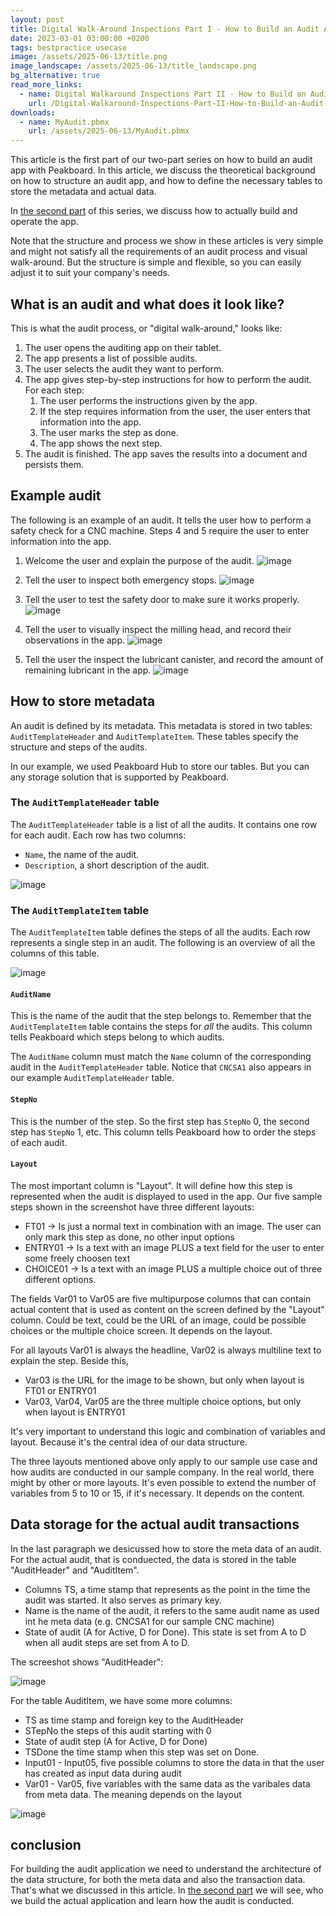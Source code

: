 ```yaml
---
layout: post
title: Digital Walk-Around Inspections Part I - How to Build an Audit App
date: 2023-03-01 03:00:00 +0200
tags: bestpractice usecase
image: /assets/2025-06-13/title.png
image_landscape: /assets/2025-06-13/title_landscape.png
bg_alternative: true
read_more_links:
  - name: Digital Walkaround Inspections Part II - How to Build an Audit App
    url: /Digital-Walkaround-Inspections-Part-II-How-to-Build-an-Audit-App.html
downloads:
  - name: MyAudit.pbmx
    url: /assets/2025-06-13/MyAudit.pbmx
---
```

This article is the first part of our two-part series on how to build an audit app with Peakboard. In this article, we discuss the theoretical background on how to structure an audit app, and how to define the necessary tables to store the metadata and actual data.

In [the second part](/Digital-Walkaround-Inspections-Part-II-How-to-Build-an-Audit-App.html) of this series, we discuss how to actually build and operate the app. 

Note that the structure and process we show in these articles is very simple and might not satisfy all the requirements of an audit process and visual walk-around. But the structure is simple and flexible, so you can easily adjust it to suit your company's needs.

## What is an audit and what does it look like?

This is what the audit process, or "digital walk-around," looks like:

1. The user opens the auditing app on their tablet.
1. The app presents a list of possible audits.
1. The user selects the audit they want to perform.
1. The app gives step-by-step instructions for how to perform the audit. For each step:
    1. The user performs the instructions given by the app.
    1. If the step requires information from the user, the user enters that information into the app.
    1. The user marks the step as done.
    1. The app shows the next step.
5. The audit is finished. The app saves the results into a document and persists them.

## Example audit

The following is an example of an audit. It tells the user how to perform a safety check for a CNC machine. Steps 4 and 5 require the user to enter information into the app.

1. Welcome the user and explain the purpose of the audit.
![image](/assets/2025-06-13/AuditStep1.png)

2. Tell the user to inspect both emergency stops.
![image](/assets/2025-06-13/AuditStep2.png)

3. Tell the user to test the safety door to make sure it works properly.
![image](/assets/2025-06-13/AuditStep3.png)

4. Tell the user to visually inspect the milling head, and record their observations in the app.
![image](/assets/2025-06-13/AuditStep4.png)

5. Tell the user the inspect the lubricant canister, and record the amount of remaining lubricant in the app.
![image](/assets/2025-06-13/AuditStep5.png)

## How to store metadata 

An audit is defined by its metadata. This metadata is stored in two tables: `AuditTemplateHeader` and `AuditTemplateItem`. These tables specify the structure and steps of the audits.

In our example, we used Peakboard Hub to store our tables. But you can any storage solution that is supported by Peakboard.

### The `AuditTemplateHeader` table
The `AuditTemplateHeader` table is a list of all the audits. It contains one row for each audit. Each row has two columns:
* `Name`, the name of the audit.
* `Description`, a short description of the audit.

![image](/assets/2025-06-13/010.png)


### The `AuditTemplateItem` table

The `AuditTemplateItem` table defines the steps of all the audits. Each row represents a single step in an audit. The following is an overview of all the columns of this table.

![image](/assets/2025-06-13/020.png)

#### `AuditName`

This is the name of the audit that the step belongs to. Remember that the `AuditTemplateItem` table contains the steps for *all* the audits. This column tells Peakboard which steps belong to which audits.

The `AuditName` column must match the `Name` column of the corresponding audit in the `AuditTemplateHeader` table. Notice that `CNCSA1` also appears in our example `AuditTemplateHeader`  table.

#### `StepNo`

This is the number of the step. So the first step has `StepNo` 0, the second step has `StepNo` 1, etc. This column tells Peakboard how to order the steps of each audit.

#### `Layout`

The most important column is "Layout". It will define how this step is represented  when the audit is displayed to used in the app. Our five sample steps shown in the screenshot have three different layouts:

- FT01 -> Is just a normal text in combination with an image. The user can only mark this step as done, no other input options
- ENTRY01 -> Is a text with an image PLUS a text field for the user to enter some freely choosen text 
- CHOICE01 -> Is a text with an image PLUS a multiple choice out of three different options.

The fields Var01 to Var05 are five multipurpose columns that can contain actual content that is used as content on the screen defined by the "Layout" column. Could be text, could be the URL of an image, could be possible choices or the multiple choice screen. It depends on the layout.

For all layouts Var01 is always the headline, Var02 is always multiline text to explain the step. Beside this,

- Var03 is the URL for the image to be shown, but only when layout is FT01 or ENTRY01
- Var03, Var04, Var05 are the three multiple choice options, but only when layout is ENTRY01

It's very important to understand this logic and combination of variables and layout. Because it's the central idea of our data structure.


The three layouts mentioned above only apply to our sample use case and how audits are conducted in our sample company. In the real world, there might by other or more layouts. It's even possible to extend the number of variables from 5 to 10 or 15, if it's necessary. It depends on the content.

## Data storage for the actual audit transactions

In the last paragraph we desicussed how to store the meta data of an audit. For the actual audit, that is conduected, the data is stored in the table "AuditHeader" and "AuditItem".

- Columns TS, a time stamp that represents as the point in the time the audit was started. It also serves as primary key.
- Name is the name of the audit, it refers to the same audit name as used int he meta data (e.g. CNCSA1 for our sample CNC machine)
- State of audit (A for Active, D for Done). This state is set from A to D when all audit steps are set from A to D.

The screeshot shows "AuditHeader": 

![image](/assets/2025-06-13/030.png)

For the table AuditItem, we have some more columns:

- TS as time stamp and foreign key to the AuditHeader
- STepNo the steps of this audit starting with 0
- State of audit step (A for Active, D for Done)
- TSDone the time stamp when this step was set on Done.
- Input01 - Input05, five possible columns to store the data in that the user has created as input data during audit
- Var01 - Var05, five variables with the same data as the varibales data from meta data. The meaning depends on the layout

![image](/assets/2025-06-13/040.png)

## conclusion

For building the audit application we need to understand the architecture of the data structure, for both the meta data and also the transaction data. That's what we discussed in this article. In [the second part](/Digital-Walkaround-Inspections-Part-II-How-to-Build-an-Audit-App.html) we will see, who we build the actual application and learn how the audit is conducted. 
